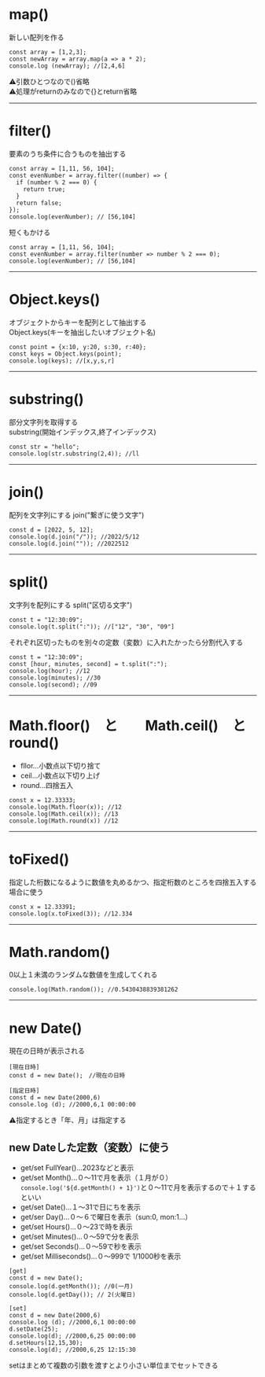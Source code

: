 # map()
新しい配列を作る
~~~
const array = [1,2,3];
const newArray = array.map(a => a * 2);
console.log (newArray); //[2,4,6]
~~~
⚠️引数ひとつなので()省略    
⚠️処理がreturnのみなので{}とreturn省略
***

# filter()
要素のうち条件に合うものを抽出する
~~~
const array = [1,11, 56, 104];
const evenNumber = array.filter((number) => {
  if (number % 2 === 0) {
    return true;
  }
  return false;
});
console.log(evenNumber); // [56,104]
~~~
短くもかける
~~~
const array = [1,11, 56, 104];
const evenNumber = array.filter(number => number % 2 === 0);
console.log(evenNumber); // [56,104]
~~~
***

# Object.keys()
オブジェクトからキーを配列として抽出する  
Object.keys(キーを抽出したいオブジェクト名)
~~~
const point = {x:10, y:20, s:30, r:40};
const keys = Object.keys(point);
console.log(keys); //[x,y,s,r]
~~~
***

# substring()
部分文字列を取得する    
substring(開始インデックス,終了インデックス)
~~~
const str = "hello";
console.log(str.substring(2,4)); //ll
~~~
***

# join()
配列を文字列にする
join("繋ぎに使う文字")
~~~
const d = [2022, 5, 12];
console.log(d.join("/")); //2022/5/12
console.log(d.join("")); //2022512
~~~
***

# split()
文字列を配列にする
split("区切る文字")
~~~
const t = "12:30:09";
console.log(t.split(":")); //["12", "30", "09"]
~~~
それぞれ区切ったものを別々の定数（変数）に入れたかったら分割代入する
~~~
const t = "12:30:09";
const [hour, minutes, second] = t.split(":");
console.log(hour); //12
console.log(minutes); //30
console.log(second); //09
~~~
***

# Math.floor()　と　　Math.ceil()　と　round()
- fllor...小数点以下切り捨て
- ceil...小数点以下切り上げ
- round...四捨五入
~~~
const x = 12.33333;
console.log(Math.floor(x)); //12
console.log(Math.ceil(x)); //13
console.log(Math.round(x)) //12
~~~
***

# toFixed()
指定した桁数になるように数値を丸めるかつ、指定桁数のところを四捨五入する場合に使う
~~~
const x = 12.33391;
console.log(x.toFixed(3)); //12.334
~~~
***

# Math.random()
0以上１未満のランダムな数値を生成してくれる
~~~
console.log(Math.random()); //0.5430438839381262
~~~
***

# new Date()
現在の日時が表示される
~~~
[現在日時]
const d = new Date();　//現在の日時

[指定日時]
const d = new Date(2000,6)
console.log (d); //2000,6,1 00:00:00
~~~
⚠️指定するとき「年、月」は指定する

## new Dateした定数（変数）に使う
- get/set FullYear()...2023などと表示   
- get/set Month()...０〜11で月を表示（１月が０）   
`console.log('${d.getMonth() + 1}')`と０〜11で月を表示するので＋１するといい
- get/set Date()...１〜31で日にちを表示 
- get/ser Day()...０〜６で曜日を表示（sun:0, mon:1...）
- get/set Hours()...０〜23で時を表示
- get/set Minutes()...０〜59で分を表示
- get/set Seconds()...０〜59で秒を表示
- get/set Milliseconds()...０〜999で 1/1000秒を表示
~~~
[get]
const d = new Date();
console.log(d.getMonth()); //0(一月)
console.log(d.getDay()); // 2(火曜日)

[set]
const d = new Date(2000,6)
console.log (d); //2000,6,1 00:00:00
d.setDate(25);
console.log(d); //2000,6,25 00:00:00
d.setHours(12,15,30);
console.log(d); //2000,6,25 12:15:30
~~~
setはまとめて複数の引数を渡すとより小さい単位までセットできる
